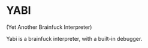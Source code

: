 YABI 
=======
(Yet Another Brainfuck Interpreter)

Yabi is a brainfuck interpreter, with a built-in debugger.
